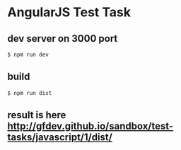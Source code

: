 # AngularJS Test Task

## dev server on 3000 port
```bash
$ npm run dev
```

## build
```bash
$ npm run dist
```

## result is here http://gfdev.github.io/sandbox/test-tasks/javascript/1/dist/
